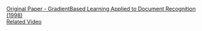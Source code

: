 [Original Paper - GradientBased Learning Applied to Document Recognition (1998)](http://vision.stanford.edu/cs598_spring07/papers/Lecun98.pdf)  
[Related Video](https://www.youtube.com/watch?v=fcOW-Zyb5Bo)
